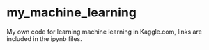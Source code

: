 # my_machine_learning
My own code for learning machine learning in Kaggle.com, links are included in the ipynb files.
